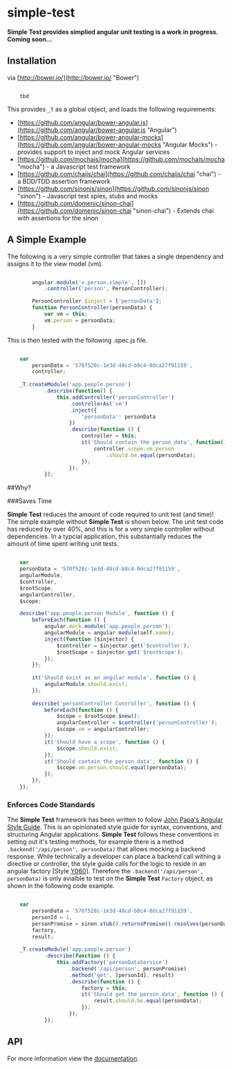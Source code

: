 # simple-test
**Simple Test provides simplied angular unit testing is a work in progress.  Coming soon...**



## Installation

via [http://bower.io/](http://bower.io/ "Bower")


```

	tbd

```

This provides `_T` as a global object, and loads the following requirements:

- [https://github.com/angular/bower-angular.js](https://github.com/angular/bower-angular.js "Angular")
- [https://github.com/angular/bower-angular-mocks](https://github.com/angular/bower-angular-mocks "Angular Mocks") - provides support to inject and mock Angular services
- [https://github.com/mochajs/mocha](https://github.com/mochajs/mocha "mocha") - a Javascript test framework
- [https://github.com/chaijs/chai](https://github.com/chaijs/chai "chai") - a BDD/TDD assertion framework 
- [https://github.com/sinonjs/sinon](https://github.com/sinonjs/sinon "sinon") - Javascript test spies, stubs and mocks
- [https://github.com/domenic/sinon-chai](https://github.com/domenic/sinon-chai "sinon-chai") - Extends chai with assertions for the sinon

## A Simple Example
The following is a very simple controller that takes a single dependency and assigns it to the view model (vm).

```javascript

        angular.module('v.person.simple', [])
		    .controller('person', PersonController);

        PersonController.$inject = ['personData'];
        function PersonController(personData) {
            var vm = this;
            vm.person = personData;
        }

```

This is then tested with the following .spec.js file.


```javascript

    var
        personData = '570f528c-1e3d-48cd-b8c4-0dca27f91159',
        controller;
    
    _T.createModule('app.people.person')
            .describe(function() {
                this.addController('personController')
                    .controllerAs('vm')
                    .inject({
                        'personData': personData
                    })
                    .describe(function () {
                        controller = this;
                        it('Should contain the person data', function() {
                            controller.scope.vm.person
                                .should.be.equal(personData);
                        });
                    });
            });

```

##Why?

###Saves Time

**Simple Test** reduces the amount of code required to unit test (and time)!  The simple example without **Simple Test** is shown below.  The unit test code has reduced by over 40%, and this is for a very simple controller without dependencies.  In a typcial application, this substantially reduces the amount of time spent writing unit tests.

```javascript

    var
    personData = '570f528c-1e3d-48cd-b8c4-0dca27f91159',
    angularModule,
    $controller,
    $rootScope,
    angularController,
    $scope;

	describe('app.people.person Module', function () {
	    beforeEach(function () {
	        angular.mock.module('app.people.person');
	        angularModule = angular.module(self.name);
	        inject(function ($injector) {
	            $controller = $injector.get('$controller');
	            $rootScope = $injector.get('$rootScope');
	        });
	    });
	
	    it('Should exist as an angular module', function () {
	        angularModule.should.exist;
	    });
	
	    describe('personController Controller', function () {
	        beforeEach(function () {
	            $scope = $rootScope.$new();
	            angularController = $controller('personController');
	            $scope.vm = angularController;
	        });
	        it('Should have a scope', function () {
	            $scope.should.exist;
	        });
	        it('Should contain the person data', function () {
	            $scope.vm.person.should.equal(personData);
	        });
	    });
	});

```

### Enforces Code Standards
The **Simple Test** framework has been written to follow [John Papa's Angular Style Guide](https://github.com/johnpapa/angular-styleguide "https://github.com/johnpapa/angular-styleguide"). This is an opinionated style guide for syntax, conventions, and structuring Angular applications.  **Simple Test** follows these conventions in setting out it's testing methods, for example there is a method `.backend('/api/person', personData)` that allows mocking a backend response.  While technically a developer can place a backend call withing a directive or controller, the style guide calls for the logic to reside in an angular factory [Style [Y060](https://github.com/johnpapa/angular-styleguide#style-y060)]. Therefore the `.backend('/api/person', personData)` is only avialble to test on the **Simple Test** `Factory` object, as shown in the following code example.

```javascript

	var
	    personData = '570f528c-1e3d-48cd-b8c4-0dca27f91159',
	    personId = 1,
	    personPromise = sinon.stub().returnsPromise().resolves(personData),
	    factory,
	    result;
	
	_T.createModule('app.people.person')
	        .describe(function () {
	            this.addFactory('personDataService')
	                .backend('/api/person', personPromise)
	                .method('get', [personId], result)
	                .describe(function () {
	                    factory = this;
	                    it('Should get the person data', function () {
	                        result.should.be.equal(personData);
	                    });
	                });
	        });

```


## API

For more information view the [documentation](https://github.com/toddbadams/simple-test/wiki "https://github.com/toddbadams/simple-test/wiki").
